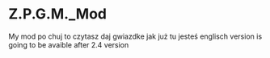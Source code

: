 # Z.P.G.M._Mod
My mod
po chuj to czytasz
daj gwiazdke jak już tu jesteś
englisch version is going to be avaible after 2.4 version

